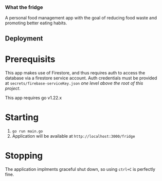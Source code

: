 ### What the fridge
A personal food management app with the goal of reducing food waste and promoting better eating habits.

## Deployment

# Prerequisits
This app makes use of Firestore, and thus requires auth to access the database via a firestore service account. Auth credentials must be provided at `secrets/firebase-serviceKey.json` *one level above the root of this project*.

This app requires go v1.22.x

# Starting
1. `go run main.go`
2. Application will be available at `http://localhost:3000/fridge` 

# Stopping
The application implments graceful shut down, so using `ctrl+C` is perfectly fine.